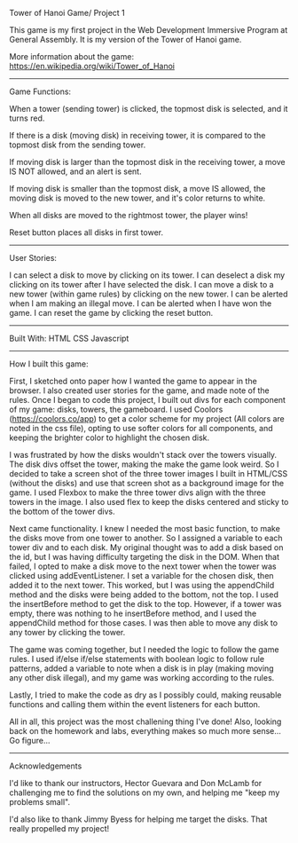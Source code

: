 Tower of Hanoi Game/ Project 1

This game is my first project in the Web Development Immersive Program at General Assembly.
It is my version of the Tower of Hanoi game.

More information about the game: https://en.wikipedia.org/wiki/Tower_of_Hanoi 


--------------------------------------------
Game Functions:

When a tower (sending tower) is clicked, the topmost disk is selected, and it turns red.

If there is a disk (moving disk) in receiving tower, it is compared to the topmost disk from the sending tower. 

If moving disk is larger than the topmost disk in the receiving tower, a move IS NOT allowed, and an alert is sent.

If moving disk is smaller than the topmost disk, a move IS allowed, the moving disk is moved to the new tower, and it's color returns to white.

When all disks are moved to the rightmost tower, the player wins!

Reset button places all disks in first tower.

--------------------------------------------
User Stories:

I can select a disk to move by clicking on its tower.
I can deselect a disk my clicking on its tower after I have selected the disk.
I can move a disk to a new tower (within game rules) by clicking on the new tower.
I can be alerted when I am making an illegal move.
I can be alerted when I have won the game.
I can reset the game by clicking the reset button.

--------------------------------------------

Built With:
HTML
CSS
Javascript

--------------------------------------------

How I built this game:

First, I sketched onto paper how I wanted the game to appear in the browser. I also created user stories for the game, and made note of the rules. Once I began to code this project, I built out divs for each component of my game: disks, towers, the gameboard. I used Coolors (https://coolors.co/app) to get a color scheme for my project (All colors are noted in the css file), opting to use softer colors for all components, and keeping the brighter color to highlight the chosen disk.

I was frustrated by how the disks wouldn't stack over the towers visually. The disk divs offset the tower, making the make the game look weird. So I decided to take a screen shot of the three tower images I built in HTML/CSS (without the disks) and use that screen shot as a background image for the game. I used Flexbox to make the three tower divs align with the three towers in the image. I also used flex to keep the disks centered and sticky to the bottom of the tower divs.

Next came functionality. I knew I needed the most basic function, to make the disks move from one tower to another. So I assigned a variable to each tower div and to each disk. My original thought was to add a disk based on the id, but I was having difficulty targeting the disk in the DOM. When that failed, I opted to make a disk move to the next tower when the tower was clicked using addEventListener. I set a variable for the chosen disk, then added it to the next tower. This worked, but I was using the appendChild method and the disks were being added to the bottom, not the top. I used the insertBefore method to get the disk to the top. However, if a tower was empty, there was nothing to he insertBefore method, and I used the appendChild method for those cases. I was then able to move any disk to any tower by clicking the tower.

The game was coming together, but I needed the logic to follow the game rules. I used if/else if/else statements with boolean logic to follow rule patterns, added a variable to note when a disk is in play (making moving any other disk illegal), and my game was working according to the rules.

Lastly, I tried to make the code as dry as I possibly could, making reusable functions and calling them within the event listeners for each button. 

All in all, this project was the most challening thing I've done! Also, looking back on the homework and labs, everything makes so much more sense... Go figure...

--------------------------------------------

Acknowledgements

I'd like to thank our instructors, Hector Guevara and Don McLamb for challenging me to find the solutions on my own, and helping me "keep my problems small".

I'd also like to thank Jimmy Byess for helping me target the disks. That really propelled my project!